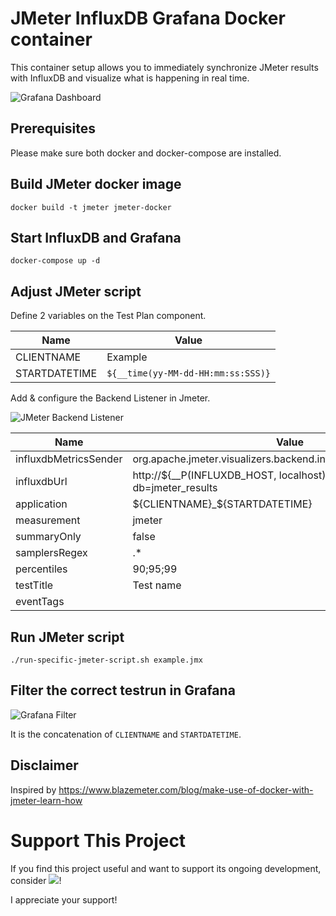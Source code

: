# JMeter InfluxDB Grafana Docker container

This container setup allows you to immediately synchronize JMeter results with InfluxDB and visualize what is happening in real time.

![Grafana Dashboard](docs/images/Grafana.png)

## Prerequisites
Please make sure both docker and docker-compose are installed.

## Build JMeter docker image
`docker build -t jmeter jmeter-docker`

## Start InfluxDB and Grafana
`docker-compose up -d`

## Adjust JMeter script
Define 2 variables on the Test Plan component.

Name | Value
------------ | -------------
CLIENTNAME | Example
STARTDATETIME | `${__time(yy-MM-dd-HH:mm:ss:SSS)}`
	
Add & configure the Backend Listener in Jmeter.

![JMeter Backend Listener](docs/images/BackendListener.png)

Name | Value
------------ | -------------
influxdbMetricsSender  |  org.apache.jmeter.visualizers.backend.influxdb.HttpMetricsSender
influxdbUrl | http://${__P(INFLUXDB_HOST, localhost)}:8086/write?db=jmeter_results
application	| ${CLIENTNAME}_${STARTDATETIME}
measurement	| jmeter
summaryOnly	| false
samplersRegex | .*
percentiles	| 90;95;99
testTitle	| Test name
eventTags	| 


## Run JMeter script
`./run-specific-jmeter-script.sh example.jmx`

## Filter the correct testrun in Grafana
![Grafana Filter](docs/images/Grafana_filter.png)

It is the concatenation of `CLIENTNAME` and `STARTDATETIME`.

## Disclaimer
Inspired by https://www.blazemeter.com/blog/make-use-of-docker-with-jmeter-learn-how

# Support This Project

If you find this project useful and want to support its ongoing development, consider <a href="https://www.buymeacoffee.com/roydekleijn"><img src="https://img.buymeacoffee.com/button-api/?text=Buy me a coffee&emoji=&slug=roydekleijn&button_colour=FFDD00&font_colour=000000&font_family=Cookie&outline_colour=000000&coffee_colour=ffffff" /></a>!

I appreciate your support!
